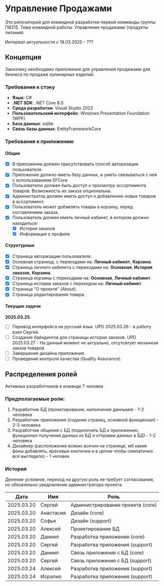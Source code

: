 # Управление Продажами

Это репозиторий для командной разработки первой комманды группы ПВ315.
Тема командной работы: Управление продажами (продукты питания)

Интервал актуальности с 18.03.2025 - ???

## Концепция

Заказчику необходимо приложение для управления продажами для бизнеса по продаже
кулинарных изделий.

### Требования к стэку

- **Язык**: C#
- **.NET SDK**: .NET Core 8.0
- **Среда разработки**: Visual Studio 2022
- **Пользовательский интерфейс**: Windows Presentation Foundation (WPF)
- **База данных**: sqlite
- **Связь базы данных**: EntityFrameworkCore

### Требования к приложению

#### Общие

- [x] В приложении должен присутствовать способ авторизации пользователя.
- [x] Приложение должно иметь базу данных, и уметь связываться с ней с
      использованием EFCore
- [x] Пользователю должен быть доступ к просмотру ассортимента товаров. 
      Возможность их заказа опциональна.
- [x] Администратор должен иметь доступ к добавлению новых товаров в ассортимент.
- [x] Пользователь может добавлять товары в корзину, перед составлением заказа.
- [x] Пользователь должен иметь личный кабинет, в котором должно находиться:
    - [x] История заказов
    - [x] Информация о профиле

#### Структурные

- [x] Страница авторизации пользователя.
- [x] Основная страница, с переходами на: **Личный кабинет**, **Корзина**.
- [x] Страница личного кабинета с переходами на: **Основная**, **История заказов**, **Корзина**.
- [x] Страница корзины с переходами на: **Основная**, **Личный кабинет**.
- [x] Страница истории заказов с переходом на: **Личный кабинет**.
- [x] Страница "О проекте" (About).
- [x] Страница редактирования товара.

#### Текущие задачи

**2025.03.25**:
- [ ] Перевод интерфейса на русский язык. UPD 2025.03.26 - в работу взял Сергей.
- [ ] Создание байндингов для страницы истории заказов. UPD 2025.03.27 - На данный момент не актуально, отсутсвтует механизм заказа товаров
- [ ] Завершение дизайна приложения.
- [ ] Проведение контроля качества (Quality Assurance).

## Распределения ролей

Активных разработчиков в команде 7 человек

### Предполагаемые роли:

1. Разработчик БД (проектирование, наполнение данными) - 1-2 человека
2. Разработчик приложения (содание страниц, основной функционал) - 2-3 человека
3. Разработчик общения с БД (подключить БД к приложению, функционал получения
   данных из БД и отправки данных в БД) - 1-2 человека
4. Дизайнер (расположение всяких всячин на странице, мб какие фоны добавлять,
   красивые кнопочки и в целом чтобы симпатично всё выглядело) - 1 человек

### История

Деление условное, переход на другую роль не требует согласования, но обязательно
уведомление администратора проекта.

| Дата       | Имя       | Роль                             |
| ---------- | --------- | -------------------------------- |
| 2025.03.20 | Сергей    | Администрирование проекта (core) |
| 2025.03.20 | Анастасия | Дизайн (core)                    |
| 2025.03.20 | Софья     | Дизайн (support)                 |
| 2025.03.20 | Алексей   | Проектирование БД                |
| 2025.03.20 | Даниил    | Разработка приложения (core)     |
| 2025.03.20 | Сергей    | Разработка приложения (support)  |
| 2025.03.20 | Даниил    | Связь приложения с БД (core)     |
| 2025.03.20 | Сергей    | Связь приложения с БД (support)  |
| 2025.03.24 | Алексей   | Разработка приложения (support)  |
| 2025.03.24 | Исрапил   | Разработка приложения (support)  |
